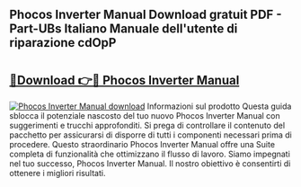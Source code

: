 ## Phocos Inverter Manual Download gratuit PDF - Part-UBs Italiano Manuale dell'utente di riparazione cdOpP

# <h2><a href="http://dfbihrn.blite.top/?on=Phocos+Inverter+Manual">🔗Download 👉🔴 Phocos Inverter Manual</a></h2>

[![Phocos Inverter Manual download](https://i.imgur.com/lujVjoI.png)](http://dfbihrn.blite.top/?on=Phocos+Inverter+Manual)
Informazioni sul prodotto Questa guida sblocca il potenziale nascosto del tuo nuovo Phocos Inverter Manual con suggerimenti e trucchi approfonditi. Si prega di controllare il contenuto del pacchetto per assicurarsi di disporre di tutti i componenti necessari prima di procedere. Questo straordinario Phocos Inverter Manual offre una Suite completa di funzionalità che ottimizzano il flusso di lavoro. Siamo impegnati nel tuo successo, Phocos Inverter Manual. Il nostro obiettivo è consentirti di ottenere i migliori risultati.
